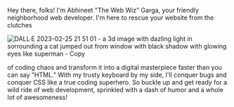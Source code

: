 Hey there, folks! I'm Abhineet "The Web Wiz" Garga, 
your friendly neighborhood web developer. 
I'm here to rescue your website from the clutches 

![DALL·E 2023-02-25 21 51 01 - a 3d image with dazling light in sorrounding a cat jumped out from window with black shadow with glowing eyes like superman  - Copy](https://github.com/AbhineetGarga/formated-output-in-c/assets/156705317/36c513d6-4657-4d39-85dd-505c14319d4d)





of coding chaos and transform it into a digital masterpiece faster than you can say "HTML."
With my trusty keyboard by my side, 
I'll conquer bugs and conquer CSS like a true coding superhero. 
So buckle up and get ready for a wild ride of web development, 
sprinkled with a dash of humor and a whole lot of awesomeness!
